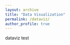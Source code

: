 ```yaml
---
layout: archive
title: "Data Visualization"
permalink: /dataviz/
author_profile: true
---
```


dataviz test
